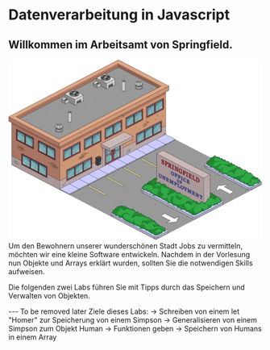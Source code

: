 # Datenverarbeitung in Javascript

## Willkommen im Arbeitsamt von Springfield.
![img.png](img.png)
Um den Bewohnern unserer wunderschönen Stadt Jobs zu vermitteln, möchten wir eine kleine Software entwickeln. 
Nachdem in der Vorlesung nun Objekte und Arrays erklärt wurden, sollten Sie die notwendigen Skills aufweisen.

Die folgenden zwei Labs führen Sie mit Tipps durch das Speichern und Verwalten von Objekten.

--- To be removed later
Ziele dieses Labs:
-> Schreiben von einem let "Homer" zur Speicherung von einem Simpson
-> Generalisieren von einem Simpson zum Objekt Human
-> Funktionen geben
-> Speichern von Humans in einem Array

